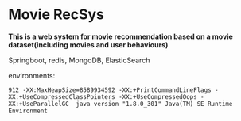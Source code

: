 # Movie RecSys
**This is a web system for movie recommendation based on a movie dataset(including movies and user behaviours)**

Springboot, 
redis, 
MongoDB, 
ElasticSearch

environments:

`912 -XX:MaxHeapSize=8589934592 -XX:+PrintCommandLineFlags -XX:+UseCompressedClassPointers -XX:+UseCompressedOops -XX:+UseParallelGC 
java version "1.8.0_301"
Java(TM) SE Runtime Environment`
